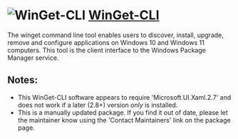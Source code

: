 ﻿# ![WinGet-CLI](https://cdn.jsdelivr.net/gh/pauby/ChocoPackages@cd7c485/icons/winget-cli.png "WinGet-CLI Logo") [WinGet-CLI](https://chocolatey.org/packages/winget-cli)

The winget command line tool enables users to discover, install, upgrade, remove and configure applications on Windows 10 and Windows 11 computers. This tool is the client interface to the Windows Package Manager service.

## Notes:

- This WinGet-CLI software appears to require 'Microsoft.UI.Xaml.2.7' and does not work if a later (2.8+) version _only_ is installed.
- This is a manually updated package. If you find it out of date, please let the maintainer know using the 'Contact Maintainers' link on the package page.
